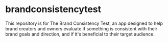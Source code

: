 # brandconsistencytest

This repository is for The Brand Consistency Test, an app designed to help brand creators and owners evaluate if something is consistent with their brand goals and direction, and if it's beneficial to their target audience.
